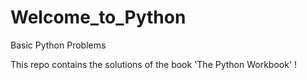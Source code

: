 # Welcome_to_Python
Basic Python Problems

This repo contains the solutions of the book 'The Python Workbook' !  
